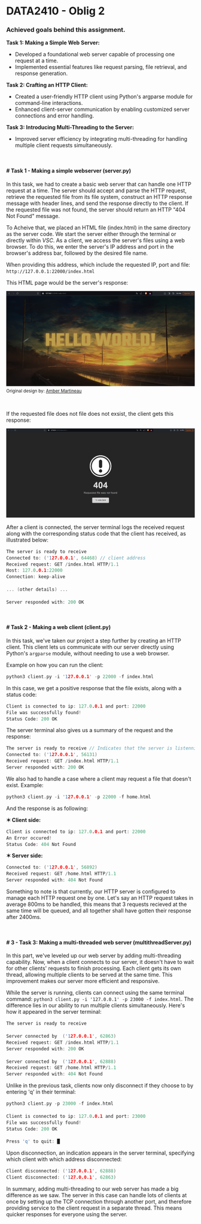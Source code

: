 
# DATA2410 - Oblig 2


### Achieved goals behind this assignment.


**Task 1: Making a Simple Web Server:**

- Developed a foundational web server capable of processing one request at a time.
- Implemented essential features like request parsing, file retrieval, and response generation.

**Task 2: Crafting an HTTP Client:**

- Created a user-friendly HTTP client using Python's argparse module for command-line interactions.
- Enhanced client-server communication by enabling customized server connections and error handling.

**Task 3: Introducing Multi-Threading to the Server:**

- Improved server efficiency by integrating multi-threading for handling multiple client requests simultaneously.


$~$
#### \#  **Task 1 - Making a simple webserver (server.py)**

In this task, we had to create a basic web server that can handle one HTTP request at a time. The server should accept and parse the HTTP request, retrieve the requested file from its file system, construct an HTTP response message with header lines, and send the response directly to the client. If the requested file was not found, the server should return an HTTP "404 Not Found" message.

To Acheive that, we placed an HTML file (index.html) in the same directory as the server code. 
We start the server either through the terminal or directly within *VSC*. As a client, we access the server's files using a web browser. To do this, we enter the server's IP address and port in the browser's address bar, followed by the desired file name.


 When providing this address, which include the requested IP, port and file:
 `http://127.0.0.1:22000/index.html`

 This HTML page would be the server's response: 

<img src="src/img/task-1~200 OK.png"></img>
<small>Original design by: <a href="https://codepen.io/ambercheydesigns">Amber Martineau</a></small>

$~$

If the requested file does not file does not exsist, the client gets this response:

<img src="src/img/task-1~404 Not Found.png"></img>

After a client is connected, the server terminal logs the received request along with the corresponding status code that the client has received, as illustrated below:

```c
The server is ready to receive
Connected to: ('127.0.0.1', 64468) // client address
Received request: GET /index.html HTTP/1.1
Host: 127.0.0.1:22000
Connection: keep-alive

... (other details) ...

Server responded with: 200 OK
```
$~$
#### \# **Task 2 - Making a web client (client.py)**

In this task, we've taken our project a step further by creating an HTTP client. This client lets us communicate with our server directly using Python's ```argparse``` module, without needing to use a web browser.

Example on how you can run the client:

```c
python3 client.py -i '127.0.0.1' -p 22000 -f index.html
```

In this case, we get a positive response that the file exists, along with a status code:
```c
Client is connected to ip: 127.0.0.1 and port: 22000
File was successfully found!
Status Code: 200 OK
```
The server terminal also gives us a summary of the request and the response:
```c
The server is ready to receive // Indicates that the server is listenning 
Connected to: ('127.0.0.1', 56131)
Received request: GET /index.html HTTP/1.1
Server responded with: 200 OK
```
We also had to handle a case where a client may request a file that doesn't exist. Example:
```c
python3 client.py -i '127.0.0.1' -p 22000 -f home.html
```
And the response is as following:

**✶ Client side:**
```c
Client is connected to ip: 127.0.0.1 and port: 22000
An Error occured!
Status Code: 404 Not Found
```
**✶ Server side:**
```c
Connected to: ('127.0.0.1', 56892)
Received request: GET /home.html HTTP/1.1
Server responded with: 404 Not Found
```
Something to note is that currently, our HTTP server is configured to manage each HTTP request one by one. Let's say an HTTP request takes in average 800ms to be handled, this means that 3 requests recieved at the same time will be queued, and all together shall have gotten their response after 2400ms. 

$~$
#### \# **3 - Task 3: Making a multi-threaded web server (multithreadServer.py)**

In this part, we've leveled up our web server by adding multi-threading capability. Now, when a client connects to our server, it doesn't have to wait for other clients' requests to finish processing. Each client gets its own thread, allowing multiple clients to be served at the same time. This improvement makes our server more efficient and responsive.

While the server is running, clients can connect using the same terminal command:
`python3 client.py -i '127.0.0.1' -p 23000 -f index.html`. The difference lies in our ability to run multiple clients simultaneously. Here's how it appeared in the server terminal:
```c
The server is ready to receive

Server connected by  ('127.0.0.1', 62863)
Received request: GET /index.html HTTP/1.1
Server responded with: 200 OK

Server connected by  ('127.0.0.1', 62888)
Received request: GET /home.html HTTP/1.1
Server responded with: 404 Not Found
```
Unlike in the previous task, clients now only disconnect if they choose to by entering 'q' in their terminal:
```c
python3 client.py -p 23000 -f index.html

Client is connected to ip: 127.0.0.1 and port: 23000
File was successfully found!
Status Code: 200 OK

Press 'q' to quit: █
```
Upon disconnection, an indication appears in the server terminal, specifying which client with which address disconnected:
```c
Client disconnected: ('127.0.0.1', 62888)
Client disconnected: ('127.0.0.1', 62863)
```
In summary, adding multi-threading to our web server has made a big difference as we saw. The server in this case can handle lots of clients at once by setting up the TCP connection through another port, and therefore providing service to the client request in a separate thread. This means quicker responses for everyone using the server.
$~$
